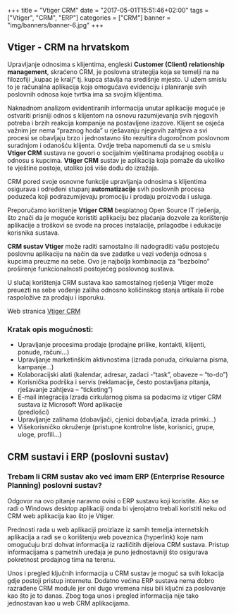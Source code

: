 +++
title = "Vtiger CRM"
date = "2017-05-01T15:51:46+02:00"
tags = ["Vtiger", "CRM", "ERP"]
categories = ["CRM"]
banner = "img/banners/banner-6.jpg"
+++

<h2 id="vtiger">Vtiger - CRM na hrvatskom</h2>

Upravljanje odnosima s klijentima, engleski **Customer (Client) relationship management**, skraćeno CRM, je poslovna strategija koja se temelji na na filozofiji „kupac je kralj“ tj. kupca stavlja na središnje mjesto. U užem smislu to je računalna aplikacija koja omogućava evidenciju i planiranje svih poslovnih odnosa koje tvrtka ima sa svojim klijentima.

Naknadnom analizom evidentiranih informacija unutar aplikacije moguće je ostvariti prisniji odnos s klijentom na osnovu razumijevanja svih njegovih potreba i brzih reakcija kompanije na postavljene izazove. Klijent se osjeća važnim jer nema “praznog hoda” u rješavanju njegovih zahtjeva a svi procesi se obavljaju brzo i jednostavno što rezultira dugoročnom poslovnom suradnjom i odanošću klijenta. Ovdje treba napomenuti  da se u smislu **Vtiger CRM** sustava ne govori o socijalnim vještinama prodajnog osoblja u odnosu s kupcima. **Vtiger CRM** sustav je aplikacija koja pomaže da ukoliko te vještine postoje, utoliko još više dođu do izražaja.

CRM pored svoje osnovne funkcije upravljanja odnosima s klijentima osigurava i određeni stupanj **automatizacije** svih poslovnih procesa poduzeća koji podrazumijevaju promociju i prodaju proizvoda i usluga.

Preporučamo korištenje **Vtiger CRM**  besplatnog Open Source IT rješenja, što znači da je moguće koristiti aplikaciju bez plaćanja dozvole za korištenje aplikacije a troškovi se svode na proces instalacije, prilagodbe i edukacije korisnika sustava.

**CRM sustav Vtiger** može raditi samostalno ili nadograditi vašu postojeću poslovnu aplikaciju na način da sve zadatke u vezi vođenja odnosa s kupcima preuzme na sebe.
Ovo je najbolja kombinacija za “bezbolno” proširenje funkcionalnosti postojećeg poslovnog sustava.

U slučaj korištenja CRM sustava kao samostalnog rješenja Vtiger može preuezti na sebe vođenje zaliha odnosno količinskog stanja artikala ili robe raspoložive za prodaju i isporuku.

Web stranica [Vtiger CRM](www.vtiger.com)

### Kratak opis mogućnosti:

* Upravljanje procesima prodaje (prodajne prilike, kontakti, klijenti, ponude, računi…)
* Upravljanje marketinškim aktivnostima (izrada ponuda, cirkularna pisma, kampanje…)
* Kolaboracijski alati (kalendar, adresar, zadaci -“task”, obaveze – “to-do”)
* Korisnička podrška i servis (reklamacije, često postavljana pitanja, rješavanje zahtjeva – 
  “ticketing”)
* E-mail integracija
  Izrada cirkularnog pisma sa podacima iz vtiger CRM sustava  iz Microsoft Word aplikacije    
  (predlošci)
* Upravljanje zalihama (dobavljači, cjenici dobavljača, izrada primki…)
* Višekorisničko okruženje (pristupne kontrolne liste, korisnici, grupe, uloge, profili…)

## CRM sustavi i ERP (poslovni sustav)

### Trebam li CRM sustav ako već imam ERP (Enterprise Resource Planning) poslovni sustav?

Odgovor na ovo pitanje naravno ovisi o ERP sustavu koji koristite. Ako se radi o Windows desktop aplikaciji onda bi vjerojatno trebali koristiti neku od CRM web aplikacija kao što je Vtiger.

Prednosti rada u web aplikaciji proizlaze iz samih temelja internetskih aplikacija a radi se o korištenju web poveznica (hyperlink) koje nam omogućuju brzi dohvat informacija iz različitih dijelova CRM sustava. Pristup informacijama s pametnih uređaja je puno jednostavniji što osigurava pokretnost prodajnog tima na terenu.

Unos i pregled ključnih informacija u CRM sustav je moguć sa svih lokacija gdje postoji pristup internetu. Dodatno većina ERP sustava nema dobro razrađene CRM module jer oni dugo vremena nisu bili ključni za poslovanje kao što je to danas.  Zbog toga unos  i pregled informacija nije tako jednostavan kao u web CRM aplikacijama.

